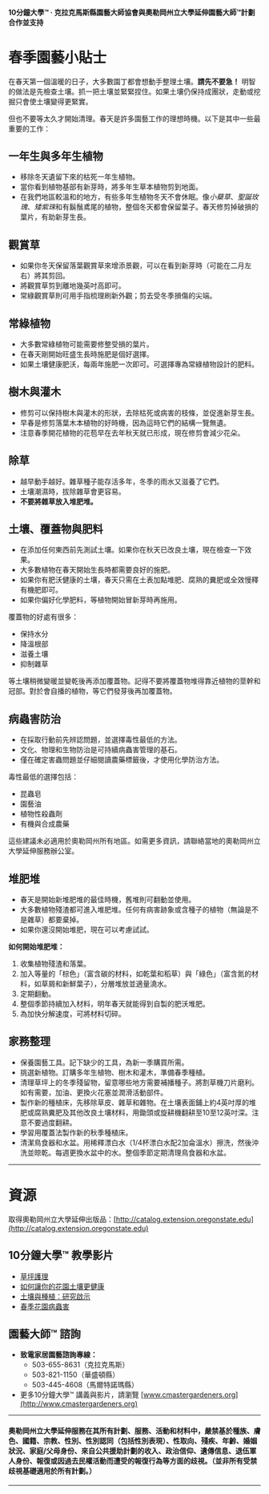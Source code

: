 #### 10分鐘大學™ · 克拉克馬斯縣園藝大師協會與奧勒岡州立大學延伸園藝大師™計劃合作並支持

# 春季園藝小貼士

在春天第一個溫暖的日子，大多數園丁都會想動手整理土壤。**請先不要急！** 明智的做法是先檢查土壤。抓一把土壤並緊緊捏住。如果土壤仍保持成團狀，走動或挖掘只會使土壤變得更緊實。

但也不要等太久才開始清理。春天是許多園藝工作的理想時機。以下是其中一些最重要的工作：

## 一年生與多年生植物

- 移除冬天遺留下來的枯死一年生植物。
- 當你看到植物基部有新芽時，將多年生草本植物剪到地面。
- 在我們地區較溫和的地方，有些多年生植物冬天不會休眠。像*小蘖草*、*聖誕玫瑰*、*矮紫珠*和有鬍鬚鳶尾的植物，整個冬天都會保留葉子。春天修剪掉破損的葉片，有助新芽生長。

## 觀賞草

- 如果你冬天保留落葉觀賞草來增添景觀，可以在看到新芽時（可能在二月左右）將其剪回。
- 將觀賞草剪到離地幾英吋高即可。
- 常綠觀賞草則可用手指梳理刷新外觀；剪去受冬季損傷的尖端。

## 常綠植物

- 大多數常綠植物可能需要修整受損的葉片。
- 在春天剛開始旺盛生長時施肥是個好選擇。
- 如果土壤健康肥沃，每兩年施肥一次即可。可選擇專為常綠植物設計的肥料。

## 樹木與灌木

- 修剪可以保持樹木與灌木的形狀，去除枯死或病害的枝條，並促進新芽生長。
- 早春是修剪落葉木本植物的好時機，因為這時它們的結構一覽無遺。
- 注意春季開花植物的花苞早在去年秋天就已形成，現在修剪會減少花朵。

## 除草

- 越早動手越好。雜草種子能存活多年，冬季的雨水又滋養了它們。
- 土壤潮濕時，拔除雜草會更容易。
- **不要將雜草放入堆肥堆。**

## 土壤、覆蓋物與肥料

- 在添加任何東西前先測試土壤。如果你在秋天已改良土壤，現在檢查一下效果。
- 大多數植物在春天開始生長時都需要良好的施肥。
- 如果你有肥沃健康的土壤，春天只需在土表加點堆肥、腐熟的糞肥或全效慢釋有機肥即可。
- 如果你偏好化學肥料，等植物開始冒新芽時再施用。

覆蓋物的好處有很多：
- 保持水分
- 降溫根部
- 滋養土壤
- 抑制雜草

等土壤稍微變暖並變乾後再添加覆蓋物。記得不要將覆蓋物堆得靠近植物的莖幹和冠部。對於會自播的植物，等它們發芽後再加覆蓋物。

## 病蟲害防治

- 在採取行動前先辨認問題，並選擇毒性最低的方法。
- 文化、物理和生物防治是可持續病蟲害管理的基石。
- 僅在確定害蟲問題並仔細閱讀農藥標籤後，才使用化學防治方法。

毒性最低的選擇包括：
- 昆蟲皂
- 園藝油
- 植物性殺蟲劑
- 有機與合成農藥

這些建議未必適用於奧勒岡州所有地區。如需更多資訊，請聯絡當地的奧勒岡州立大學延伸服務辦公室。

## 堆肥堆

- 春天是開始新堆肥堆的最佳時機，舊堆則可翻動並使用。
- 大多數植物殘渣都可進入堆肥堆。任何有病害跡象或含種子的植物（無論是不是雜草）都要棄掉。
- 如果你還沒開始堆肥，現在可以考慮試試。

**如何開始堆肥堆：**
1. 收集植物殘渣和落葉。
2. 加入等量的「棕色」（富含碳的材料，如乾葉和稻草）與「綠色」（富含氮的材料，如草屑和新鮮葉子），分層堆放並適量澆水。
3. 定期翻動。
4. 整個季節持續加入材料，明年春天就能得到自製的肥沃堆肥。
5. 為加快分解速度，可將材料切碎。

## 家務整理

- 保養園藝工具。記下缺少的工具，為新一季購買所需。
- 挑選新植物。訂購多年生植物、樹木和灌木，準備春季種植。
- 清理草坪上的冬季殘留物，留意哪些地方需要補播種子。將割草機刀片磨利。如有需要，加油、更換火花塞並潤滑活動部件。
- 製作新的種植床，先移除草皮、雜草和雜物。在土壤表面鋪上約4英吋厚的堆肥或腐熟糞肥及其他改良土壤材料，用鋤頭或旋耕機翻耕至10至12英吋深。注意不要過度翻耕。
- 學習用覆蓋法製作新的秋季種植床。
- 清潔鳥食器和水盆。用稀釋漂白水（1/4杯漂白水配2加侖溫水）擦洗，然後沖洗並晾乾。每週更換水盆中的水。整個季節定期清理鳥食器和水盆。

---

# 資源

取得奧勒岡州立大學延伸出版品：[http://catalog.extension.oregonstate.edu](http://catalog.extension.oregonstate.edu)

## 10分鐘大學™ 教學影片

- [草坪護理](https://www.youtube.com/watch?v=rZ-Fp68FxDc)
- [如何讓你的花園土壤更健康](https://www.youtube.com/watch?v=4Vjhm-Y-IUY)
- [土壤與種植：研究啟示](https://www.youtube.com/watch?v=ZDaZa7P5zSI&list=PLZEzoOaZqnfoVPUYtXji6wgWSrpzS6l7b)
- [春季花園病蟲害](https://www.youtube.com/watch?v=kjIuwoYCkmY)

## 園藝大師™ 諮詢

- **致電家居園藝諮詢專線：**
  - 503-655-8631（克拉克馬斯）
  - 503-821-1150（華盛頓縣）
  - 503-445-4608（馬爾特諾瑪縣）
- 更多10分鐘大學™ 講義與影片，請瀏覽 [www.cmastergardeners.org](http://www.cmastergardeners.org)

---

#### 奧勒岡州立大學延伸服務在其所有計劃、服務、活動和材料中，嚴禁基於種族、膚色、國籍、宗教、性別、性別認同（包括性別表現）、性取向、殘疾、年齡、婚姻狀況、家庭/父母身份、來自公共援助計劃的收入、政治信仰、遺傳信息、退伍軍人身份、報復或因過去民權活動而遭受的報復行為等方面的歧視。（並非所有受禁歧視基礎適用於所有計劃。）
---